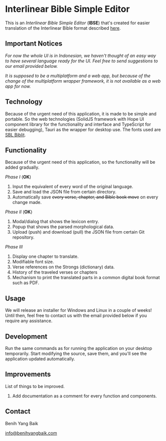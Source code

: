 # **Interlinear Bible Simple Editor**

This is an _Interlinear Bible Simple Editor_ (**IBSE**) that's created for easier
translation of the Interlinear Bible format described
[here](https://github.com/benihyangbaik/aist/blob/main/README.en.md#cheap-to-compute).

## **Important Notices**

_For now the whole UI is in Indonesian, we haven't thought of an easy way
to have several language ready for the UI. Feel free to send suggestions
to our email provided below._

_It is supposed to be a multiplatform and a web app, but because of the
change of the multiplatform wrapper framework, it is not available as a
web app for now._

## **Technology**

Because of the urgent need of this application, it is made to be simple
and portable. So the web technologies (SolidJS framework with Hope UI
component library for the functionality and interface and TypeScript for
easier debugging), Tauri as the wrapper for desktop use. The fonts used
are [SBL
Biblit](https://www.sbl-site.org/educational/BiblicalFonts_SBLBibLit.aspx).

## **Functionality**

Because of the urgent need of this application, so the functionality will be
added gradually.

_Phase I_ (**OK**)

1. Input the equivalent of every word of the original language.
2. Save and load the JSON file from certain directory.
3. Automatically save ~~every verse, chapter, and Bible book move~~ on every change made.

_Phase II_ (**OK**)

1. Modal/dialog that shows the lexicon entry.
2. Popup that shows the parsed morphological data.
3. Upload (push) and download (pull) the JSON file from certain Git repository.

_Phase III_

1. Display one chapter to translate.
2. Modifiable font size.
3. Verse references on the Strongs (dictionary) data.
4. History of the traveled verses or chapters
5. Mechanism to print the translated parts in a common digital book format such as PDF.

## **Usage**

We will release an installer for Windows and Linux in a couple of weeks!
Until then, feel free to contact us with the email provided below if you
require any assistance.

## **Development**

Run the same commands as for running the application on your desktop
temporarily. Start modifying the source, save them, and you'll see the
application updated automatically.

## **Improvements**

List of things to be improved.

1. Add documentation as a comment for every function and components.

## **Contact**

Benih Yang Baik

[info@benihyangbaik.com](mailto:info@benihyangbaik.com)
